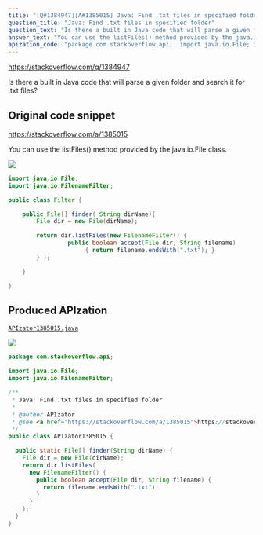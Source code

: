 ```yaml
---
title: "[Q#1384947][A#1385015] Java: Find .txt files in specified folder"
question_title: "Java: Find .txt files in specified folder"
question_text: "Is there a built in Java code that will parse a given folder and search it for .txt files?"
answer_text: "You can use the listFiles() method provided by the java.io.File class."
apization_code: "package com.stackoverflow.api;  import java.io.File; import java.io.FilenameFilter;  /**  * Java: Find .txt files in specified folder  *  * @author APIzator  * @see <a href=\"https://stackoverflow.com/a/1385015\">https://stackoverflow.com/a/1385015</a>  */ public class APIzator1385015 {    public static File[] finder(String dirName) {     File dir = new File(dirName);     return dir.listFiles(       new FilenameFilter() {         public boolean accept(File dir, String filename) {           return filename.endsWith(\".txt\");         }       }     );   } }"
---
```


https://stackoverflow.com/q/1384947

Is there a built in Java code that will parse a given folder and search it for .txt files?



## Original code snippet

https://stackoverflow.com/a/1385015

You can use the listFiles() method provided by the java.io.File class.

<div class="code-logo"><img src="/stackoverflow.png" /></div>

```java
import java.io.File;
import java.io.FilenameFilter;

public class Filter {

    public File[] finder( String dirName){
        File dir = new File(dirName);

        return dir.listFiles(new FilenameFilter() { 
                 public boolean accept(File dir, String filename)
                      { return filename.endsWith(".txt"); }
        } );

    }

}
```

## Produced APIzation

[`APIzator1385015.java`](https://github.com/pasqualesalza/apization/raw/main/data/search/APIzator1385015.java)

<div class="code-logo"><img src="/apizator.png" /></div>

```java
package com.stackoverflow.api;

import java.io.File;
import java.io.FilenameFilter;

/**
 * Java: Find .txt files in specified folder
 *
 * @author APIzator
 * @see <a href="https://stackoverflow.com/a/1385015">https://stackoverflow.com/a/1385015</a>
 */
public class APIzator1385015 {

  public static File[] finder(String dirName) {
    File dir = new File(dirName);
    return dir.listFiles(
      new FilenameFilter() {
        public boolean accept(File dir, String filename) {
          return filename.endsWith(".txt");
        }
      }
    );
  }
}

```